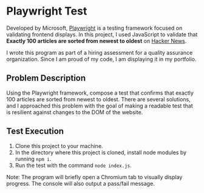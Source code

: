 # Playwright Test

Developed by Microsoft, [Playwright](https://playwright.dev/) is a testing framework focused on validating
frontend displays. In this project, I used JavaScript to validate that **Exactly 100 articles are sorted 
from newest to oldest** on [Hacker News](https://news.ycombinator.com/).

I wrote this program as part of a hiring assessment for a quality assurance organization. Since I am proud
of my code, I am displaying it in my portfolio.

## Problem Description

Using the Playwright framework, compose a test that confirms that exactly 100 articles are sorted from newest
to oldest. There are several solutions, and I approached this problem with the goal of making a readable test
that is resilient against changes to the DOM of the website.

## Test Execution
1. Clone this project to your machine.
2. In the directory where this project is cloned, install node modules by running `npm i`.
3. Run the test with the command `node index.js`.

Note: The program will briefly open a Chromium tab to visually display progress. The console will also output a
pass/fail message.

